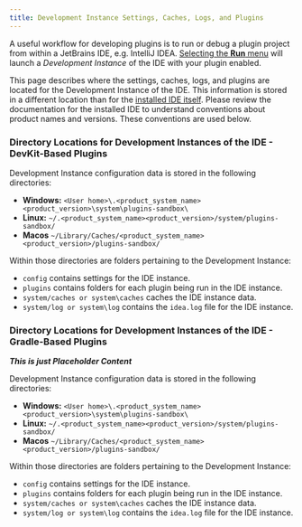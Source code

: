 ```yaml
---
title: Development Instance Settings, Caches, Logs, and Plugins
---
```


A useful workflow for developing plugins is to run or debug a plugin project from within a JetBrains IDE, e.g. IntelliJ IDEA. 
[Selecting the **Run** menu](https://www.jetbrains.com/help/idea/running-and-debugging-plugins.html) will launch 
a _Development Instance_ of the IDE with your plugin enabled. 

This page describes where the settings, caches, logs, and plugins are located for the Development Instance of the IDE.
This information is stored in a different location than for the
[installed IDE itself](https://intellij-support.jetbrains.com/hc/en-us/articles/206544519-Directories-used-by-the-IDE-to-store-settings-caches-plugins-and-logs).
Please review the documentation for the installed IDE to understand conventions about product names and versions.
These conventions are used below.

### Directory Locations for Development Instances of the IDE -  DevKit-Based Plugins
Development Instance configuration data is stored in the following directories:
* **Windows:** `<User home>\.<product_system_name><product_version>\system\plugins-sandbox\`
* **Linux:** `~/.<product_system_name><product_version>/system/plugins-sandbox/`
* **Macos** `~/Library/Caches/<product_system_name><product_version>/plugins-sandbox/`

Within those directories are folders pertaining to the Development Instance:
* `config` contains settings for the IDE instance.
* `plugins` contains folders for each plugin being run in the IDE instance. 
* `system/caches or system\caches` caches the IDE instance data.
* `system/log or system\log` contains the `idea.log` file for the IDE instance.

### Directory Locations for Development Instances of the IDE -  Gradle-Based Plugins
_**This is just Placeholder Content**_

Development Instance configuration data is stored in the following directories:
* **Windows:** `<User home>\.<product_system_name><product_version>\system\plugins-sandbox\`
* **Linux:** `~/.<product_system_name><product_version>/system/plugins-sandbox/`
* **Macos** `~/Library/Caches/<product_system_name><product_version>/plugins-sandbox/`

Within those directories are folders pertaining to the Development Instance:
* `config` contains settings for the IDE instance.
* `plugins` contains folders for each plugin being run in the IDE instance. 
* `system/caches or system\caches` caches the IDE instance data.
* `system/log or system\log` contains the `idea.log` file for the IDE instance.

